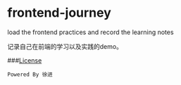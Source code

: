 # frontend-journey
load the frontend practices and record the learning notes

记录自己在前端的学习以及实践的demo。


###[License](https://github.com/winar-jin/frontend-journey/blob/master/LICENSE)




`Powered By 徐进`
